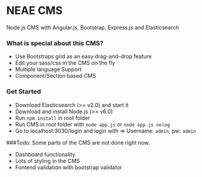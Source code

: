 # NEAE CMS
Node.js CMS with Angular.js, Bootstrap, Express.js and Elasticsearch

### What is special about this CMS?
- Use Bootstraps grid as an easy drag-and-drop feature
- Edit your sass/css in the CMS on the fly
- Multiple language Support
- Component/Section based CMS

### Get Started
- Download Elasticsearch (>= v2.0) and start it
- Download and install Node.js (>= v6.0)
- Run `npm install` in root folder
- Run CMS in root folder with `node app.js` or `node app.js nolog`
- Go to localhost:3030/login and login with => Username: `admin`, pw: `admin`

###Todo:
Some parts of the CMS are not done right now. 

- Dashboard functionality
- Lots of styling in the CMS
- Fontend validation with bootstrap validator
